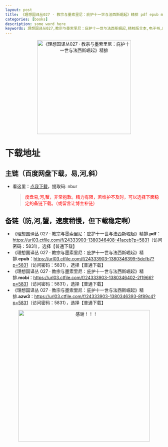 ```yaml
---
layout: post
title: 《理想国译丛027 · 教宗与墨索里尼：庇护十一世与法西斯崛起》精排 pdf epub mobi azw3 电子书网盘下载
categories: [books]
description: some word here
keywords: 理想国译丛027,教宗与墨索里尼：庇护十一世与法西斯崛起,精校版全本,电子书,网盘下载
---
```


<div align="center"><img src="https://qweree.cn/wp-content/uploads/2024/10/li-xiang-guo-027.jpg" alt="《理想国译丛027 · 教宗与墨索里尼：庇护十一世与法西斯崛起》精排" width="300px" height="auto"></div>

# 下载地址

## 主链（百度网盘下载，易,河,斜）

- 看这里：[点我下载](https://pan.baidu.com/s/1iMXUbSbtZQZjDcqDmnWUyw?pwd=nbur)，提取码: nbur

  > <p style="color:red" >度盘易,河,蟹，非常抱歉。精力有限，若维护不及时，可以选择下面稳定的备链下载。（或留言让博主补链）</p>

## 备链（防,河,蟹，速度稍慢，但下载稳定啊）

- 《理想国译丛 027 · 教宗与墨索里尼：庇护十一世与法西斯崛起》精排.**pdf**：<https://url03.ctfile.com/f/24333903-1380346408-41aceb?p=5831>（访问密码：5831），选择【普通下载】
- 《理想国译丛 027 · 教宗与墨索里尼：庇护十一世与法西斯崛起》精排.**epub**：<https://url03.ctfile.com/f/24333903-1380346399-5dcfb7?p=5831>（访问密码：5831），选择【普通下载】
- 《理想国译丛 027 · 教宗与墨索里尼：庇护十一世与法西斯崛起》精排.**mobi**：<https://url03.ctfile.com/f/24333903-1380346402-2f1966?p=5831>（访问密码：5831），选择【普通下载】
- 《理想国译丛 027 · 教宗与墨索里尼：庇护十一世与法西斯崛起》精排.**azw3**：<https://url03.ctfile.com/f/24333903-1380346393-8f89c4?p=5831>（访问密码：5831），选择【普通下载】

<div align="center"><img src="https://pic.imgdb.cn/item/661246bf68eb935713c7f81c.gif" alt="感谢！！！" width="420px" height="auto"/></div>
